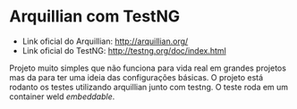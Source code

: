 # Arquillian com TestNG

- Link oficial do Arquillian: http://arquillian.org/
- Link oficial do TestNG: http://testng.org/doc/index.html

Projeto muito simples que não funciona para vida real em grandes projetos mas da para ter uma ideia das configurações básicas. O projeto está rodanto os testes utilizando arquillian junto com testng. O teste roda em um container weld *embeddable*.
